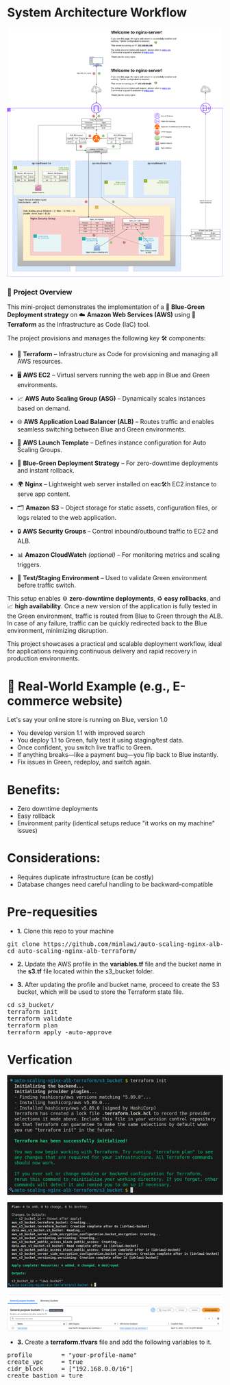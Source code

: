 # System Architecture Workflow

![image alt](https://github.com/minlawi/auto-scaling-nginx-alb-terraform/blob/9f95b77985297c3e9e77602c896c895d2d9c9686/private-nginx-alb-workflow.drawio.png)

### 📘 Project Overview
This mini-project demonstrates the implementation of a 🚦 **Blue-Green Deployment strategy** on ☁️ **Amazon Web Services (AWS)** using 🔮 **Terraform** as the Infrastructure as Code (IaC) tool.

The project provisions and manages the following key 🛠️ components:

- 🔮 **Terraform** – Infrastructure as Code for provisioning and managing all AWS resources.

- 🖥️ **AWS EC2** – Virtual servers running the web app in Blue and Green environments.

- 📈 **AWS Auto Scaling Group (ASG)** – Dynamically scales instances based on demand.

- 🌐 **AWS Application Load Balancer (ALB)** – Routes traffic and enables seamless switching between Blue and Green environments.

- 🧾 **AWS Launch Template** – Defines instance configuration for Auto Scaling Groups.

- 🚦 **Blue-Green Deployment Strategy** – For zero-downtime deployments and instant rollback.

- 🌍 **Nginx** – Lightweight web server installed on eac🛠️h EC2 instance to serve app content.

- 🗂️ **Amazon S3** – Object storage for static assets, configuration files, or logs related to the web application.

- 🔒 **AWS Security Groups** – Control inbound/outbound traffic to EC2 and ALB.

- 📊 **Amazon CloudWatch** *(optional)* – For monitoring metrics and scaling triggers.

- 🧪 **Test/Staging Environment** – Used to validate Green environment before traffic switch.

This setup enables ⚙️ **zero-downtime deployments**, ♻️ **easy rollbacks**, and 📈 **high availability**. Once a new version of the application is fully tested in the Green environment, traffic is routed from Blue to Green through the ALB. In case of any failure, traffic can be quickly redirected back to the Blue environment, minimizing disruption.

This project showcases a practical and scalable deployment workflow, ideal for applications requiring continuous delivery and rapid recovery in production environments.

# 🏢 Real-World Example (e.g., E-commerce website)
Let's say your online store is running on Blue, version 1.0
* You develop version 1.1 with improved search
* You deploy 1.1 to Green, fully test it using staging/test data.
* Once confident, you switch live traffic to Green.
* If anything breaks—like a payment bug—you flip back to Blue instantly.
* Fix issues in Green, redeploy, and switch again.

# Benefits:
* Zero downtime deployments
* Easy rollback
* Environment parity (identical setups reduce "it works on my machine" issues)

# Considerations:
* Requires duplicate infrastructure (can be costly)
* Database changes need careful handling to be backward-compatible

# Pre-requesities
* **1.** Clone this repo to your machine
<pre>git clone https://github.com/minlawi/auto-scaling-nginx-alb-terraform.git
cd auto-scaling-nginx-alb-terraform/</pre>

* **2.** Update the AWS profile in the **variables.tf** file and the bucket name in the **s3.tf** file located within the s3_bucket folder.

* **3.** After updating the profile and bucket name, proceed to create the S3 bucket, which will be used to store the Terraform state file.
<pre>cd s3_bucket/
terraform init
terraform validate
terraform plan
terraform apply -auto-approve</pre>

# Verfication

![image alt](https://github.com/minlawi/auto-scaling-nginx-alb-terraform/blob/66f032eab95df350de2cf7eeae5d2b4a97ef3b94/Screenshot%20from%202025-04-12%2012-31-23.png)

![image alt](https://github.com/minlawi/auto-scaling-nginx-alb-terraform/blob/66f032eab95df350de2cf7eeae5d2b4a97ef3b94/Screenshot%20from%202025-04-12%2012-34-39.png)

![image alt](https://github.com/minlawi/auto-scaling-nginx-alb-terraform/blob/66f032eab95df350de2cf7eeae5d2b4a97ef3b94/Screenshot%20from%202025-04-12%2012-34-01.png)



* **3.** Create a **terraform.tfvars** file and add the following variables to it.
<pre>profile        = "your-profile-name"
create_vpc     = true
cidr_block     = ["192.168.0.0/16"]
create_bastion = ture </pre>
